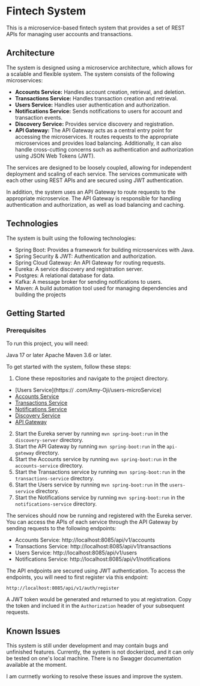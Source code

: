 # Fintech System

This is a microservice-based fintech system that provides a set of REST APIs for managing user accounts and transactions.

## Architecture

The system is designed using a microservice architecture, which allows for a scalable and flexible system. The system consists of the following microservices:

- __Accounts Service:__ Handles account creation, retrieval, and deletion.
- __Transactions Service:__ Handles transaction creation and retrieval.
- __Users Service:__ Handles user authentication and authorization.
- __Notifications Service:__ Sends notifications to users for account and transaction events.
- __Discovery Service:__ Provides service discovery and registration.
- __API Gateway:__ The API Gateway acts as a central entry point for accessing the microservices. It routes requests to the appropriate microservices and provides load balancing. Additionally, it can also handle cross-cutting concerns such as authentication and authorization using JSON Web Tokens (JWT).

The services are designed to be loosely coupled, allowing for independent deployment and scaling of each service. The services communicate with each other using REST APIs and are secured using JWT authentication.

In addition, the system uses an API Gateway to route requests to the appropriate microservice. The API Gateway is responsible for handling authentication and authorization, as well as load balancing and caching.

## Technologies

The system is built using the following technologies:

- Spring Boot: Provides a framework for building microservices with Java.
- Spring Security & JWT: Authentication and authorization.
- Spring Cloud Gateway: An API Gateway for routing requests.
- Eureka: A service discovery and registration server.
- Postgres: A relational database for data.
- Kafka: A message broker for sending notifications to users.
- Maven: A build automation tool used for managing dependencies and building the projects

## Getting Started

### Prerequisites
To run this project, you will need:

Java 17 or later
Apache Maven 3.6 or later.

To get started with the system, follow these steps:

1. Clone these repositories and navigate to the project directory.

- [Users Service](https:// .com/Amy-Oji/users-microService)
- [Accounts Service](https://github.com/Amy-Oji/Account-MicroService) 
- [Transactions Service](https://github.com/Amy-Oji/Transactions-MicroService)
- [Notifications Service](https://github.com/Amy-Oji/NotificationMicroService)
- [Discovery Service](https://github.com/Amy-Oji/discovery-service)
- [API Gateway](https://github.com/Amy-Oji/api-gateway)

2. Start the Eureka server by running `mvn spring-boot:run` in the `discovery-server` directory.
3. Start the API Gateway by running `mvn spring-boot:run` in the `api-gateway` directory.
4. Start the Accounts service by running `mvn spring-boot:run` in the `accounts-service` directory.
5. Start the Transactions service by running `mvn spring-boot:run` in the `transactions-service` directory.
6. Start the Users service by running `mvn spring-boot:run` in the `users-service` directory.
7. Start the Notifications service by running `mvn spring-boot:run` in the `notifications-service` directory.

The services should now be running and registered with the Eureka server. You can access the APIs of each service through the API Gateway by sending requests to the following endpoints:

- Accounts Service: http://localhost:8085/api/v1/accounts
- Transactions Service: http://localhost:8085/api/v1/transactions
- Users Service: http://localhost:8085/api/v1/users
- Notifications Service: http://localhost:8085/api/v1/notifications

The API endpoints are secured using JWT authentication. To access the endpoints, you will need to first register via this endpoint:

`http://localhost:8085/api/v1/auth/register `

A JWT token would be generated and returned to you at registration. Copy the token and inclued it in the `Authorization` header of your subsequent requests.

## Known Issues
This system is still under development and may contain bugs and unfinished features.
Currently, the system is not dockerized, and it can only be tested on one's local machine.
There is no Swagger documentation available at the moment.

I am currnetly working to resolve these issues and improve the system.
